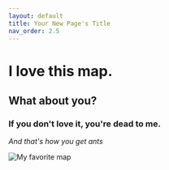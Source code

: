 ```yaml
---
layout: default
title: Your New Page's Title
nav_order: 2.5
---
```


# I love this map.
## What about you?
### If you don't love it, you're dead to me.


*And that's how you get ants*

![My favorite map](img/fav-map.png)
